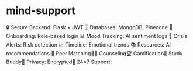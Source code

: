 # mind-support
🔒 Secure Backend: Flask + JWT  🗄 Databases: MongoDB, Pinecone  👤 Onboarding: Role-based login  📊 Mood Tracking: AI sentiment logs  🚨 Crisis Alerts: Risk detection  📈 Timeline: Emotional trends  📚 Resources: AI recommendations  🤝 Peer Matching👨‍⚕️ Counseling🏆 Gamification📅 Study Buddy🔐 Privacy: Encrypted📲 24×7 Support:
